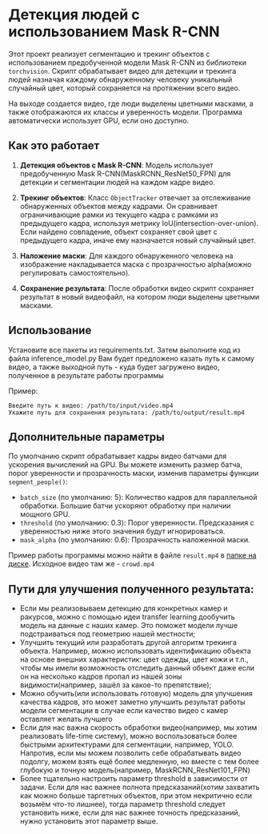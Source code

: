 # Детекция людей с использованием Mask R-CNN

Этот проект реализует сегментацию и трекинг объектов с использованием предобученной модели Mask R-CNN из библиотеки `torchvision`. Скрипт обрабатывает видео для детекции и трекинга людей назначая каждому обнаруженному человеку уникальный случайный цвет, который сохраняется на протяжении всего видео.

На выходе создается видео, где люди выделены цветными масками, а также отображаются их классы и уверенность модели. Программа автоматически использует GPU, если оно доступно.

## Как это работает

1. **Детекция объектов с Mask R-CNN**: Модель использует предобученную Mask R-CNN(MaskRCNN_ResNet50_FPN) для детекции и сегментации людей на каждом кадре видео. 

2. **Трекинг объектов**: Класс `ObjectTracker` отвечает за отслеживание обнаруженных объектов между кадрами. Он сравнивает ограничивающие рамки из текущего кадра с рамками из предыдущего кадра, используя метрику IoU(intersection-over-union). Если найдено совпадение, объект сохраняет свой цвет с предыдущего кадра, иначе ему назначается новый случайный цвет.

3. **Наложение маски**: Для каждого обнаруженного человека на изображение накладывается маска с прозрачностью alpha(можно регулировать самостоятельно).

4. **Сохранение результата**: После обработки видео скрипт сохраняет результат в новый видеофайл, на котором люди выделены цветными масками.

## Использование

Установите все пакеты из requirements.txt. Затем выполните код из файла inference_model.py
Вам будет предложено казать путь к самому видео, а также выходной путь - куда будет загружено видео, полученное в результате работы программы

Пример:

```
Введите путь к видео: /path/to/input/video.mp4
Укажите путь для сохранения результата: /path/to/output/result.mp4
```

## Дополнительные параметры

По умолчанию скрипт обрабатывает кадры видео батчами для ускорения вычислений на GPU. Вы можете изменить размер батча, порог уверенности и прозрачность маски, изменив параметры функции `segment_people()`:

- `batch_size` (по умолчанию: 5): Количество кадров для параллельной обработки. Большие батчи ускоряют обработку при наличии мощного GPU.
- `threshold` (по умолчанию: 0.3): Порог уверенности. Предсказания с уверенностью ниже этого значения будут игнорироваться.
- `mask_alpha` (по умолчанию: 0.6): Прозрачность наложенной маски.

Пример работы программы можно найти в файле `result.mp4` в [папке на диске](https://disk.yandex.ru/d/D8-jHsDDm7nevw).
Исходное видео там же - `crowd.mp4`

## Пути для улучшения полученного результата:
   
   - Если мы реализовываем детекцию для конкретных камер и ракурсов, можно с помощью идеи transfer learning дообучить модель на данные с наших камер. Это поможет модели лучше подстраиваться под геометрию нашей местности;
   - Улучшить текущий или разработать другой алгоритм трекинга объекта. Например, можно использовать идентификацию объекта на основе внешних характеристик: цвет одежды, цвет кожи и т.п., чтобы мы имели возможность отследить данный объект даже если он на несколько кадров пропал из нашей зоны видимости(например, зашёл за какое-то препятствие);
   - Можно обучить(или использовать готовую) модель для улучшения качества кадров, это может заметно улучшить результат работы модели сегментации в случае если качество видео с камер оставляет желать лучшего
   - Если для нас важна скорость обработки видео(например, мы хотим реализовать life-time систему), можно воспользоваться более быстрыми архитектурами для сегментации, например, YOLO. Напротив, если мы можем позволить себе обрабатывать видео подолгу, можем взять ещё более медленную, но вместе с тем более глубокую и точную модель(например, MaskRCNN_ResNet101_FPN)
   - Более тщательно настроить параметр threshold в зависимости от задачи. Если для нас важнее полнота предсказаний(хотим захватить как можно больше таргетных объектов, при этом некритично если возьмём что-то лишнее), тогда параметр threshold следует установить ниже, если для нас важнее точность предсказаний, нужно установить этот параметр выше.
